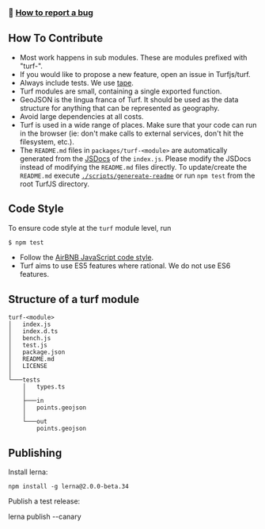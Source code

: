 ### :bug: [How to report a bug](http://polite.technology/reportabug.html)

## How To Contribute

- Most work happens in sub modules. These are modules prefixed with "turf-". 
- If you would like to propose a new feature, open an issue in Turfjs/turf.
- Always include tests. We use [tape](https://github.com/substack/tape).
- Turf modules are small, containing a single exported function. 
- GeoJSON is the lingua franca of Turf. It should be used as the data structure for anything that can be represented as geography.
- Avoid large dependencies at all costs.
- Turf is used in a wide range of places. Make sure that your code can run in the browser (ie: don't make calls to external services, don't hit the filesystem, etc.).
- The `README.md` files in `packages/turf-<module>` are automatically generated from the [JSDocs](http://usejsdoc.org/) of the `index.js`. Please modify the JSDocs instead of modifying the `README.md` files directly. To update/create the `README.md` execute [`./scripts/genereate-readme`](https://github.com/Turfjs/turf/blob/master/scripts/generate-readmes) or run `npm test` from the root TurfJS directory.

## Code Style

To ensure code style at the `turf` module level, run

```sh
$ npm test
```

* Follow the [AirBNB JavaScript code style](https://github.com/airbnb/javascript).
* Turf aims to use ES5 features where rational. We do not use ES6 features.

## Structure of a turf module

```
turf-<module>
│   index.js
│   index.d.ts
│   bench.js
│   test.js
│   package.json
│   README.md
│   LICENSE
│
└───tests
    │   types.ts
    │
    ├───in
    │   points.geojson
    │
    └───out
        points.geojson
```

## Publishing

Install lerna:

    npm install -g lerna@2.0.0-beta.34

Publish a test release:

   lerna publish --canary
